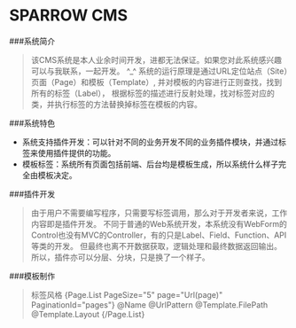 SPARROW CMS
===================================

###系统简介
>该CMS系统是本人业余时间开发，进都无法保证。如果您对此系统感兴趣可以与我联系，一起开发。 ^_^
    系统的运行原理是通过URL定位站点（Site）页面（Page）和模板（Template）,
    并对模板的内容进行正则查找，找到所有的标签（Label），
    根据标签的描述进行反射处理，找对标签对应的类，并执行标签的方法替换掉标签在模板的内容。
    
###系统特色
* 系统支持插件开发：可以针对不同的业务开发不同的业务插件模块，并通过标签来使用插件提供的功能。
* 模板标签：系统所有页面包括前端、后台均是模板生成，所以系统什么样子完全由模板决定。

###插件开发
>由于用户不需要编写程序，只需要写标签调用，那么对于开发者来说，工作内容即是插件开发。
不同于普通的Web系统开发，本系统没有WebForm的Control也没有MVC的Controller，有的只是Label、Field、Function、API等类的开发。
但最终也离不开数据获取，逻辑处理和最终数据返回输出。所以，插件亦可以分层、分块，只是换了一个样子。

###模板制作
>标签风格
    {Page.List PageSize="5" page="Url(page)" PaginationId="pages"}
        <tr>
            <td>@Name</td>
            <td>@UrlPattern</td>
            <td>@Template.FilePath</td>
            <td>@Template.Layout</td>
            <td><a href="/admin/system/pages/edit?id=@Id" data-toggle="modal" data-target="#myModal" class="btn-xs" title="edit"><span class="glyphicon glyphicon-edit"></span></a>
                <a href="/admin/api?action=page.delete&id=@Id" class="btn-xs" title="delete"><span class="glyphicon glyphicon-remove"></span></a></td>
        </tr>
    {/Page.List}
